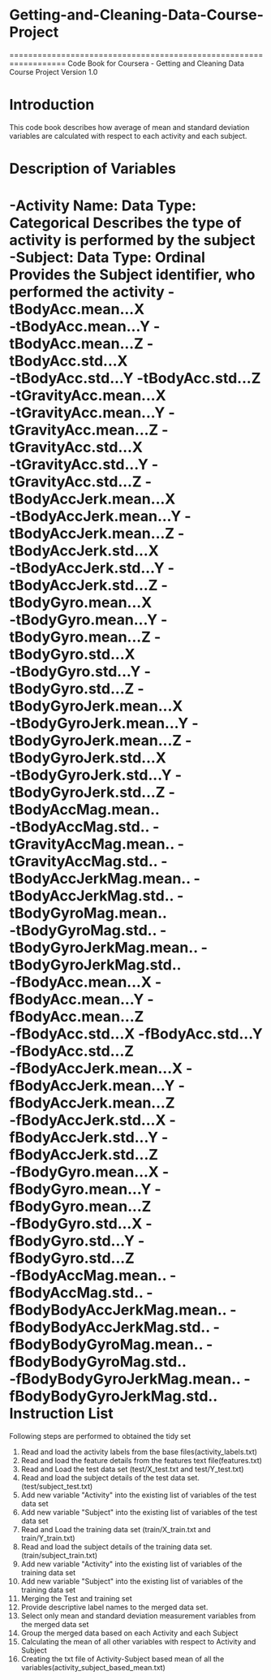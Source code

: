 # Getting-and-Cleaning-Data-Course-Project
==================================================================
Code Book for Coursera - Getting and Cleaning Data Course Project
Version 1.0

Introduction
==================================================================
This code book describes how average of mean and standard deviation variables are calculated with respect to each activity and each subject.

Description of Variables
==================================================================
-Activity Name: Data Type: Categorical 
Describes the type of activity is performed by the subject
-Subject: Data Type: Ordinal 
Provides the Subject identifier, who performed the activity
-tBodyAcc.mean...X          
-tBodyAcc.mean...Y
-tBodyAcc.mean...Z
-tBodyAcc.std...X           
-tBodyAcc.std...Y
-tBodyAcc.std...Z
-tGravityAcc.mean...X       
-tGravityAcc.mean...Y
-tGravityAcc.mean...Z
-tGravityAcc.std...X        
-tGravityAcc.std...Y
-tGravityAcc.std...Z
-tBodyAccJerk.mean...X      
-tBodyAccJerk.mean...Y
-tBodyAccJerk.mean...Z
-tBodyAccJerk.std...X       
-tBodyAccJerk.std...Y
-tBodyAccJerk.std...Z
-tBodyGyro.mean...X         
-tBodyGyro.mean...Y
-tBodyGyro.mean...Z 
-tBodyGyro.std...X          
-tBodyGyro.std...Y
-tBodyGyro.std...Z
-tBodyGyroJerk.mean...X     
-tBodyGyroJerk.mean...Y
-tBodyGyroJerk.mean...Z
-tBodyGyroJerk.std...X      
-tBodyGyroJerk.std...Y
-tBodyGyroJerk.std...Z
-tBodyAccMag.mean..         
-tBodyAccMag.std..
-tGravityAccMag.mean..
-tGravityAccMag.std..
-tBodyAccJerkMag.mean..
-tBodyAccJerkMag.std..
-tBodyGyroMag.mean..        
-tBodyGyroMag.std..
-tBodyGyroJerkMag.mean..
-tBodyGyroJerkMag.std..     
-fBodyAcc.mean...X
-fBodyAcc.mean...Y
-fBodyAcc.mean...Z          
-fBodyAcc.std...X
-fBodyAcc.std...Y
-fBodyAcc.std...Z           
-fBodyAccJerk.mean...X
-fBodyAccJerk.mean...Y
-fBodyAccJerk.mean...Z      
-fBodyAccJerk.std...X
-fBodyAccJerk.std...Y
-fBodyAccJerk.std...Z       
-fBodyGyro.mean...X
-fBodyGyro.mean...Y
-fBodyGyro.mean...Z         
-fBodyGyro.std...X
-fBodyGyro.std...Y
-fBodyGyro.std...Z          
-fBodyAccMag.mean..
-fBodyAccMag.std..
-fBodyBodyAccJerkMag.mean.. 
-fBodyBodyAccJerkMag.std..
-fBodyBodyGyroMag.mean..
-fBodyBodyGyroMag.std..     
-fBodyBodyGyroJerkMag.mean..
-fBodyBodyGyroJerkMag.std.. 
Instruction List
==================================================================
Following steps are performed to obtained the tidy set
1. Read and load the activity labels from the base files(activity_labels.txt)
2. Read and load the feature details from the features text file(features.txt)
3. Read and Load the test data set (test/X_test.txt and test/Y_test.txt)
4. Read and load the subject details of the test data set. (test/subject_test.txt)
5. Add new variable "Activity" into the existing list of variables of the test data set
6. Add new variable "Subject" into the existing list of variables of the test data set
7. Read and Load the training data set (train/X_train.txt and train/Y_train.txt) 
8. Read and load the subject details of the training data set.(train/subject_train.txt)
9. Add new variable "Activity" into the existing list of variables of the training data set
10. Add new variable "Subject" into the existing list of variables of the training data set
11. Merging the Test and training set
12. Provide descriptive label names to the merged data set.
13. Select only mean and standard deviation measurement variables from the merged data set
14. Group the merged data based on each Activity and each Subject
15. Calculating the mean of all other variables with respect to Activity and Subject
16. Creating the txt file of Activity-Subject based mean of all the variables(activity_subject_based_mean.txt)

